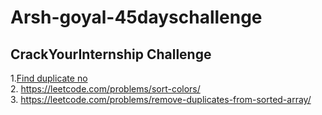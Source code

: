 # Arsh-goyal-45dayschallenge<br>
## CrackYourInternship Challenge<br>
1.[Find duplicate no](https://leetcode.com/problems/find-the-duplicate-number/)<br>
2. https://leetcode.com/problems/sort-colors/ <br>
3. https://leetcode.com/problems/remove-duplicates-from-sorted-array/<br>
